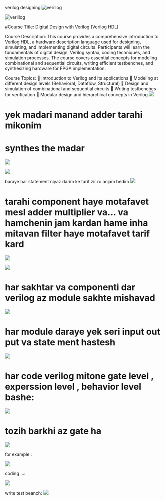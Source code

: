 verilog designing
![verillog](https://github.com/mohammadsinanemati/rtl_verilog_for4032/blob/main/Screenshot%202025-03-03%20182241.png?raw=true)



![verillog](https://github.com/mohammadsinanemati/rtl_verilog_for4032/blob/main/Screenshot%202025-03-03%20182420.png?raw=true)

#Course Title: Digital Design with Verilog (Verilog HDL)

Course Description:
This course provides a comprehensive introduction to Verilog HDL, a hardware description language used for designing, simulating, and implementing digital circuits. Participants will learn the fundamentals of digital design, Verilog syntax, coding techniques, and simulation processes. The course covers essential concepts for modeling combinational and sequential circuits, writing efficient testbenches, and synthesizing hardware for FPGA implementation.

Course Topics:
🔹 Introduction to Verilog and its applications
🔹 Modeling at different design levels (Behavioral, Dataflow, Structural)
🔹 Design and simulation of combinational and sequential circuits
🔹 Writing testbenches for verification
🔹 Modular design and hierarchical concepts in Verilog
![](https://github.com/mohammadsinanemati/rtl_verilog_for4032/blob/main/Screenshot%202025-03-04%20233116.png?raw=true)
# yek madari manand adder tarahi mikonim
# synthes the madar
![](https://github.com/mohammadsinanemati/rtl_verilog_for4032/blob/main/Screenshot%202025-03-04%20233723.png?raw=true)

![](https://github.com/mohammadsinanemati/rtl_verilog_for4032/blob/main/Screenshot%202025-03-05%20000158.png?raw=true)


 baraye har statement niyaz darim ke tarif zir ro anjam bedim 
 ![](https://github.com/mohammadsinanemati/rtl_verilog_for4032/blob/main/Screenshot%202025-03-04%20234049.png?raw=true)

 # tarahi component haye motafavet mesl adder multiplier va... va hamchenin jam kardan hame inha mitavan filter haye motafavet tarif kard
 
 ![](https://github.com/mohammadsinanemati/rtl_verilog_for4032/blob/main/Screenshot%202025-03-04%20234557.png?raw=true)

 ![](https://github.com/mohammadsinanemati/rtl_verilog_for4032/blob/main/Screenshot%202025-03-05%20000158.png?raw=true)

 # har sakhtar va componenti  dar verilog az module sakhte mishavad
 ![](https://github.com/mohammadsinanemati/rtl_verilog_for4032/blob/main/Screenshot%202025-03-05%20000715.png?raw=true)

  # har module daraye yek seri input out put va state ment hastesh
  ![](https://github.com/mohammadsinanemati/rtl_verilog_for4032/blob/main/Screenshot%202025-03-05%20000830.png?raw=true)


  # har code verilog mitone gate level , experssion  level , behavior  level bashe:
  ![](https://github.com/mohammadsinanemati/rtl_verilog_for4032/blob/main/Screenshot%202025-03-05%20000846.png?raw=true)

  # tozih barkhi az gate ha 
  ![](https://github.com/mohammadsinanemati/rtl_verilog_for4032/blob/main/Screenshot%202025-03-05%20084333.png?raw=true)

  for example :
  
  ![](https://github.com/mohammadsinanemati/rtl_verilog_for4032/blob/main/Screenshot%202025-03-05%20084652.png?raw=true)
  
  coding ...:

  ![](https://github.com/mohammadsinanemati/rtl_verilog_for4032/blob/main/Screenshot%202025-03-05%20120234.png?raw=true)


  write test beanch:
  ![](https://github.com/mohammadsinanemati/rtl_verilog_for4032/blob/main/Screenshot%202025-03-05%20125811.png?raw=true)
